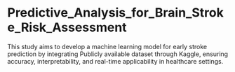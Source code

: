 # Predictive_Analysis_for_Brain_Stroke_Risk_Assessment
This study aims to develop a machine learning model for early stroke prediction by integrating Publicly available dataset through Kaggle, ensuring accuracy, interpretability, and real-time applicability in healthcare settings.
